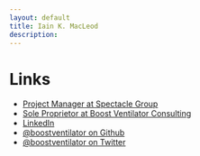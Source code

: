 ```yaml
---
layout: default
title: Iain K. MacLeod
description: 
---
```


# Links

* <a class="u-url" href="https://spectaclegroup.ca/iain.html">Project Manager at Spectacle Group</a>
* <a class="u-url" href="https://boostventilator.com">Sole Proprietor at Boost Ventilator Consulting</a>
* <a class="u-url" href="https://ca.linkedin.com/in/boostventilator" rel="me">LinkedIn</a>
* <a class="u-url" href="https://github.com/boostventilator" rel="me">@boostventilator on Github</a>
* <a class="u-url" href="https://twitter.com/boostventilator" rel="me">@boostventilator on Twitter</a>
